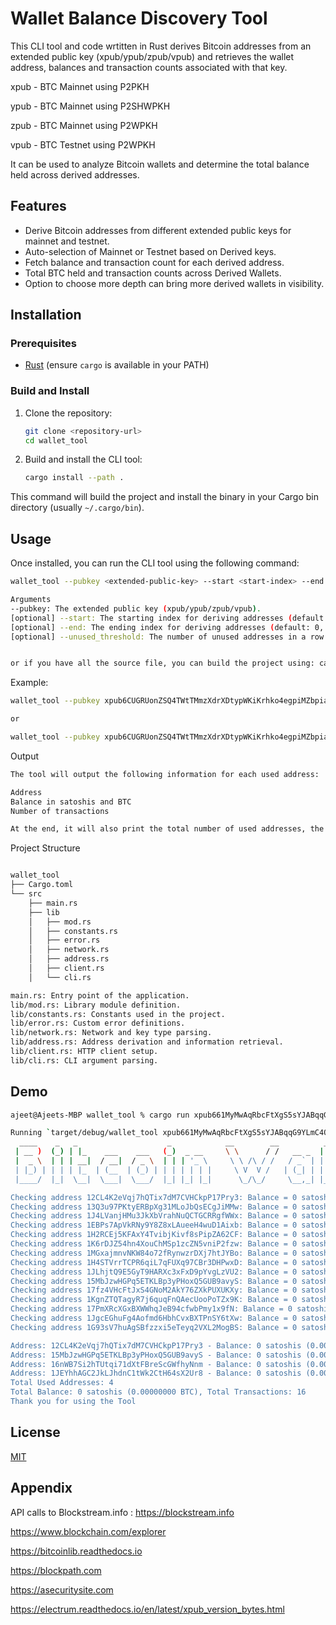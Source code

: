 # Wallet Balance Discovery Tool

This CLI tool and code wrtitten in Rust derives Bitcoin addresses from an extended public key (xpub/ypub/zpub/vpub) and retrieves the wallet address, balances and transaction counts associated with that key.

xpub - BTC Mainnet using P2PKH

ypub - BTC Mainnet using P2SHWPKH

zpub - BTC Mainnet using P2WPKH

vpub - BTC Testnet using P2WPKH

It can be used to analyze Bitcoin wallets and determine the total balance held across derived addresses.

## Features

- Derive Bitcoin addresses from different extended public keys for mainnet and testnet.
- Auto-selection of Mainnet or Testnet based on Derived keys.
- Fetch balance and transaction count for each derived address.
- Total BTC held and transaction counts across Derived Wallets.
- Option to choose more depth can bring more derived wallets in visibility.

## Installation

### Prerequisites

- [Rust](https://www.rust-lang.org/tools/install) (ensure `cargo` is available in your PATH)

### Build and Install

1. Clone the repository:

    ```sh
    git clone <repository-url>
    cd wallet_tool
    ```

2. Build and install the CLI tool:

    ```sh
    cargo install --path .
    ```

This command will build the project and install the binary in your Cargo bin directory (usually `~/.cargo/bin`).

## Usage

Once installed, you can run the CLI tool using the following command:

```sh
wallet_tool --pubkey <extended-public-key> --start <start-index> --end <end-index> --unused_threshold <threshold>

Arguments
--pubkey: The extended public key (xpub/ypub/zpub/vpub).
[optional] --start: The starting index for deriving addresses (default: 0).
[optional] --end: The ending index for deriving addresses (default: 0, which means it will run until the unused threshold is reached).
[optional] --unused_threshold: The number of unused addresses in a row to stop derivation (default: 80).


or if you have all the source file, you can build the project using: cargo build and then cargo run <extended-public-key>

```

Example:

```sh
wallet_tool --pubkey xpub6CUGRUonZSQ4TWtTMmzXdrXDtypWKiKrhko4egpiMZbpiaQL2jkwSB1icqYh2cfDfVxdx4df189oLKnC5fSwqPfgyP3hooxujYzAu3fDVmz --start 0 --end 0 --unused_threshold 100

or

wallet_tool --pubkey xpub6CUGRUonZSQ4TWtTMmzXdrXDtypWKiKrhko4egpiMZbpiaQL2jkwSB1icqYh2cfDfVxdx4df189oLKnC5fSwqPfgyP3hooxujYzAu3fDVmz
```

Output

```sh
The tool will output the following information for each used address:

Address
Balance in satoshis and BTC
Number of transactions

At the end, it will also print the total number of used addresses, the total balance in satoshis and BTC, and the total number of transactions.

```

Project Structure

```sh

wallet_tool
├── Cargo.toml
└── src
    ├── main.rs
    ├── lib
    │   ├── mod.rs
    │   ├── constants.rs
    │   ├── error.rs
    │   ├── network.rs
    │   ├── address.rs
    │   ├── client.rs
    │   └── cli.rs

main.rs: Entry point of the application.
lib/mod.rs: Library module definition.
lib/constants.rs: Constants used in the project.
lib/error.rs: Custom error definitions.
lib/network.rs: Network and key type parsing.
lib/address.rs: Address derivation and information retrieval.
lib/client.rs: HTTP client setup.
lib/cli.rs: CLI argument parsing.
```



## Demo

```sh
ajeet@Ajeets-MBP wallet_tool % cargo run xpub661MyMwAqRbcFtXgS5sYJABqqG9YLmC4Q1Rdap9gSE8NqtwybGhePY2gZ29ESFjqJoCu1Rupje8YtGqsefD265TMg7usUDFdp6W1EGMcet8

Running `target/debug/wallet_tool xpub661MyMwAqRbcFtXgS5sYJABqqG9YLmC4Q1Rdap9gSE8NqtwybGhePY2gZ29ESFjqJoCu1Rupje8YtGqsefD265TMg7usUDFdp6W1EGMcet8`
  ____    _   _                    _            __        __          _   _          _       _____                   _ 
 | __ )  (_) | |_    ___    ___   (_)  _ __     \ \      / /   __ _  | | | |   ___  | |_    |_   _|   ___     ___   | |
 |  _ \  | | | __|  / __|  / _ \  | | | '_ \     \ \ /\ / /   / _` | | | | |  / _ \ | __|     | |    / _ \   / _ \  | |
 | |_) | | | | |_  | (__  | (_) | | | | | | |     \ V  V /   | (_| | | | | | |  __/ | |_      | |   | (_) | | (_) | | |
 |____/  |_|  \__|  \___|  \___/  |_| |_| |_|      \_/\_/     \__,_| |_| |_|  \___|  \__|     |_|    \___/   \___/  |_|

Checking address 12CL4K2eVqj7hQTix7dM7CVHCkpP17Pry3: Balance = 0 satoshis, Transactions = 8
Checking address 13Q3u97PKtyERBpXg31MLoJbQsECgJiMMw: Balance = 0 satoshis, Transactions = 0
Checking address 1J4LVanjHMu3JkXbVrahNuQCTGCRRgfWWx: Balance = 0 satoshis, Transactions = 0
Checking address 1EBPs7ApVkRNy9Y8Z8xLAueeH4wuD1Aixb: Balance = 0 satoshis, Transactions = 0
Checking address 1H2RCEj5KFAxY4TvibjKivf8sPipZA62CF: Balance = 0 satoshis, Transactions = 0
Checking address 1K6rDJZ54hn4XouChMSp1zcZN5vniP2fzw: Balance = 0 satoshis, Transactions = 0
Checking address 1MGxajmnvNKW84o72fRynwzrDXj7htJYBo: Balance = 0 satoshis, Transactions = 0
Checking address 1H4STVrrTCPR6qiL7qFUXq97CBr3DHPwxD: Balance = 0 satoshis, Transactions = 0
Checking address 1JLhjtQ9E5GyT9HARXc3xFxD9pYvgLzVU2: Balance = 0 satoshis, Transactions = 0
Checking address 15MbJzwHGPq5ETKLBp3yPHoxQ5GUB9avyS: Balance = 0 satoshis, Transactions = 2
Checking address 17fz4VHcFtJxS4GNoM2AkY76ZXkPUXUKXy: Balance = 0 satoshis, Transactions = 0
Checking address 1KgnZTQTagyR7j6quqFnQAecUooPoTZx9K: Balance = 0 satoshis, Transactions = 0
Checking address 17PmXRcXGxBXWWhqJeB94cfwbPmy1x9fN: Balance = 0 satoshis, Transactions = 0
Checking address 1JgcEGhuFg4Aofmd6HbhCvxBXTPnSY6tXw: Balance = 0 satoshis, Transactions = 0
Checking address 1G93sV7huAgSBfzzxi5eTeyq2VXL2MogBS: Balance = 0 satoshis, Transactions = 0

Address: 12CL4K2eVqj7hQTix7dM7CVHCkpP17Pry3 - Balance: 0 satoshis (0.00000000 BTC) - Transactions: 8
Address: 15MbJzwHGPq5ETKLBp3yPHoxQ5GUB9avyS - Balance: 0 satoshis (0.00000000 BTC) - Transactions: 2
Address: 16nWB7Si2hTUtqi71dXtFBreScGWfhyNnm - Balance: 0 satoshis (0.00000000 BTC) - Transactions: 2
Address: 1JEYhhAGC2JkLJhdnC1tWk2CtH64sX2Ur8 - Balance: 0 satoshis (0.00000000 BTC) - Transactions: 4
Total Used Addresses: 4
Total Balance: 0 satoshis (0.00000000 BTC), Total Transactions: 16
Thank you for using the Tool

```
## License

[MIT](https://choosealicense.com/licenses/mit/)


## Appendix

API calls to Blockstream.info : https://blockstream.info

https://www.blockchain.com/explorer

https://bitcoinlib.readthedocs.io

https://blockpath.com

https://asecuritysite.com

https://electrum.readthedocs.io/en/latest/xpub_version_bytes.html


